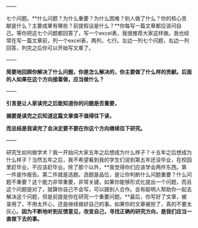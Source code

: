 ——

七个问题。**什么问题？为什么重要？为什么困难？别人做了什么？你的核心贡献是什么？主要成果有哪些？前提假设是什么？**你每写一篇文章都应该问自己。等你把这七个问题都回答了，写一个excel表，我很推荐大家这样做。我也经常在写一篇文章前，列一个excel表，两列，七行。左边一列七个问题，右边一列回答，列完之后你可以开始写文章了。

——

**简要地回顾你解决了什么问题，你是怎么解决的，你主要做了什么样的贡献。后面的人如果在这个方向接着做，应当做什么？**

——

**引言是让人家读完之后能知道你的问题是否重要，**

**摘要是读完之后知道这篇文章值不值得往下读，**

**而总结是我读完了会决定要不要在你这个方向继续往下研究。**

——

研究生如何做学术？我一开始问大家五年之后想成为什么样子？十五年之后想成为什么样子？当然五年之后，我不希望看到我的学生们说到第五年还没毕业，在校园里赶毕业，不应该赶毕业。除了那个以外，**我觉得你们应该学会两件东西。第一件是作报告。第二件就是选题。选题是品位，是让你判断什么问题重要？什么问题不重要？这个能力非常重要，非常关键。如果你能够形式化提出一个问题，而且这个问题提对了，就算你自己不会写，可以跟别人合作。会有聪明人帮助你一起去解决这个问题，但是前提是你在研究一个重要问题。**最后，你写好了文章，被录用了，不用太开心，还是继续做好自己的事。如果你的文章被拒了，真的不要太灰心。**因为不断地听到反馈意见，改变自己，寻找正确的研究方向，是我们应当一直做下去的事。**